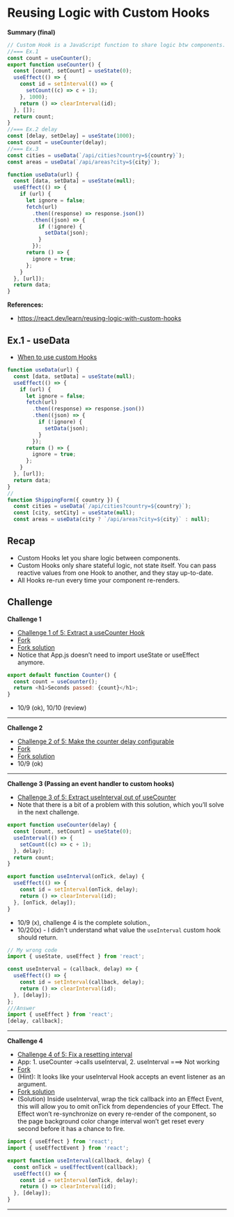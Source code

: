 # Reusing Logic with Custom Hooks

**Summary (final)**

```js
// Custom Hook is a JavaScript function to share logic btw components.
//=== Ex.1
const count = useCounter();
export function useCounter() {
  const [count, setCount] = useState(0);
  useEffect(() => {
    const id = setInterval(() => {
      setCount((c) => c + 1);
    }, 1000);
    return () => clearInterval(id);
  }, []);
  return count;
}
//=== Ex.2 delay
const [delay, setDelay] = useState(1000);
const count = useCounter(delay);
//=== Ex.3
const cities = useData(`/api/cities?country=${country}`);
const areas = useData(`/api/areas?city=${city}`);

function useData(url) {
  const [data, setData] = useState(null);
  useEffect(() => {
    if (url) {
      let ignore = false;
      fetch(url)
        .then((response) => response.json())
        .then((json) => {
          if (!ignore) {
            setData(json);
          }
        });
      return () => {
        ignore = true;
      };
    }
  }, [url]);
  return data;
}
```

**References:**

- https://react.dev/learn/reusing-logic-with-custom-hooks

## Ex.1 - useData

- [When to use custom Hooks](https://react.dev/learn/reusing-logic-with-custom-hooks#when-to-use-custom-hooks)

```js
function useData(url) {
  const [data, setData] = useState(null);
  useEffect(() => {
    if (url) {
      let ignore = false;
      fetch(url)
        .then((response) => response.json())
        .then((json) => {
          if (!ignore) {
            setData(json);
          }
        });
      return () => {
        ignore = true;
      };
    }
  }, [url]);
  return data;
}
//
function ShippingForm({ country }) {
  const cities = useData(`/api/cities?country=${country}`);
  const [city, setCity] = useState(null);
  const areas = useData(city ? `/api/areas?city=${city}` : null);
```

## Recap

- Custom Hooks let you share logic between components.
- Custom Hooks only share stateful logic, not state itself.
  You can pass reactive values from one Hook to another, and they stay up-to-date.
- All Hooks re-run every time your component re-renders.

## Challenge

**Challenge 1**

- [Challenge 1 of 5: Extract a useCounter Hook ](https://react.dev/learn/reusing-logic-with-custom-hooks#extract-a-usecounter-hook)
- [Fork](https://codesandbox.io/p/sandbox/wf49lm?file=%2Fsrc%2FApp.js)
- [Fork solution](https://codesandbox.io/p/sandbox/779q4z?file=%2Fsrc%2FApp.js)
- Notice that App.js doesn’t need to import useState or useEffect anymore.

```js
export default function Counter() {
  const count = useCounter();
  return <h1>Seconds passed: {count}</h1>;
}
```

- 10/9 (ok), 10/10 (review)

<hr />

**Challenge 2**

- [Challenge 2 of 5: Make the counter delay configurable](https://react.dev/learn/reusing-logic-with-custom-hooks#make-the-counter-delay-configurable)
- [Fork](https://codesandbox.io/p/sandbox/w6cdfc?file=%2Fsrc%2FApp.js)
- [Fork solution](https://codesandbox.io/p/sandbox/q55v6y)
- 10/9 (ok)
<hr />

**Challenge 3 (Passing an event handler to custom hooks)**

- [Challenge 3 of 5: Extract useInterval out of useCounter](https://react.dev/learn/reusing-logic-with-custom-hooks#extract-useinterval-out-of-usecounter)
- Note that there is a bit of a problem with this solution, which you’ll solve in the next challenge.

```js
export function useCounter(delay) {
  const [count, setCount] = useState(0);
  useInterval(() => {
    setCount((c) => c + 1);
  }, delay);
  return count;
}

export function useInterval(onTick, delay) {
  useEffect(() => {
    const id = setInterval(onTick, delay);
    return () => clearInterval(id);
  }, [onTick, delay]);
}
```

- 10/9 (x), challenge 4 is the complete solution.,
- 10/20(x) - I didn't understand what value the `useInterval` custom hook should return.

```js
// My wrong code
import { useState, useEffect } from 'react';

const useInterval = (callback, delay) => {
  useEffect(() => {
    const id = setInterval(callback, delay);
    return () => clearInterval(id);
  }, [delay]);
};
///Answer
import { useEffect } from 'react';
[delay, callback];
```

<hr />

**Challenge 4**

- [Challenge 4 of 5: Fix a resetting interval](https://react.dev/learn/reusing-logic-with-custom-hooks#fix-a-resetting-interval)
- App: 1. useCounter ->calls useInterval, 2. useInterval ===> Not working
- [Fork](https://codesandbox.io/p/sandbox/zyymtm)
- (Hint): It looks like your useInterval Hook accepts an event listener as an argument.
- [Fork solution](https://codesandbox.io/p/sandbox/fml87k)
- (Solution) Inside useInterval, wrap the tick callback into an Effect Event, this will allow you to omit onTick from dependencies of your Effect. The Effect won’t re-synchronize on every re-render of the component, so the page background color change interval won’t get reset every second before it has a chance to fire.

```js
import { useEffect } from 'react';
import { useEffectEvent } from 'react';

export function useInterval(callback, delay) {
  const onTick = useEffectEvent(callback);
  useEffect(() => {
    const id = setInterval(onTick, delay);
    return () => clearInterval(id);
  }, [delay]);
}
```

<hr />
